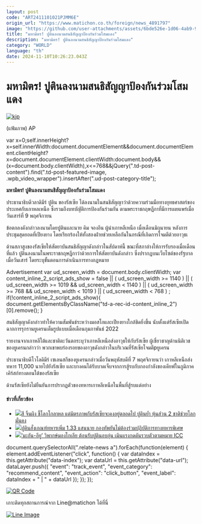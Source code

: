 ```yaml
---
layout: post
code: "ART2411101021PJMM6E"
origin_url: "https://www.matichon.co.th/foreign/news_4891797"
image: "https://github.com/user-attachments/assets/6bde526e-1d06-4ab9-952d-75b6d1303a08"
title: "มหามิตร! ปูตินลงนามสนธิสัญญาป้องกันร่วมโสมแดง"
description: "มหามิตร! ปูตินลงนามสนธิสัญญาป้องกันร่วมโสมแดง"
category: "WORLD"
language: "th"
date: 2024-11-10T10:26:23.043Z
---
```


# มหามิตร! ปูตินลงนามสนธิสัญญาป้องกันร่วมโสมแดง

[![](https://www.matichon.co.th/wp-content/uploads/2024/11/kjp-728x482.jpg "kjp")](https://www.matichon.co.th/wp-content/uploads/2024/11/kjp.jpg)

(แฟ้มภาพ) AP

var x=0;self.innerHeight?x=self.innerWidth:document.documentElement&&document.documentElement.clientHeight?x=document.documentElement.clientWidth:document.body&&(x=document.body.clientWidth),x<=768&&jQuery(".td-post-content").find(".td-post-featured-image, .wpb\_video\_wrapper").insertAfter(".ud-post-category-title");

**มหามิตร! ปูตินลงนามสนธิสัญญาป้องกันร่วมโสมแดง**

ประธานาธิบดีวลาดิมีร์ ปูติน ของรัสเซีย ได้ลงนามในสนธิสัญญาว่าด้วยความร่วมมือทางยุทธศาสตร์ของประเทศกับเกาหลเหนือ ซึ่งรวมถึงบทบัญัติการป้องกันร่วมกัน ตามพระราชกฤษฎีกาที่มีการเผยแพร่เมื่อวันเสาร์ที่ 9 พฤศจิกายน

ข้อตกลงดังกล่าวลงนามโดยปูตินและนาย คิม จองอึน ผู้นำเกาหลีเหนือ เมื่อเดือนมิถุนายน หลังการประชุมสุดยอดที่เปียงยาง โดยเรียกร้องให้ทั้งสองฝ่ายช่วยเหลือกันในกรณีที่เกิดการโจมตีด้วยอาวุธเ

ด้านสภาสูงของรัสเซียให้สัตยาบันสนธิสัญญาดังกล่าวในสัปดาห์นี้ ขณะที่สภาล่างให้การรับรองเมื่อเดือนที่แล้ว ปูตินลงนามในพระราชกฤษฎีกาว่าด้วยการให้สัตยาบันดังกล่าว ซึ่งปรากฏบนเว็บไซต์ของรัฐบาลเมื่อวันเสาร์ โดยระบุขั้นตอนการดำเนินการทางกฎหมาย

Advertisement var ud\_screen\_width = document.body.clientWidth; var content\_inline\_2\_script\_ads\_show = false || ( ud\_screen\_width >= 1140 ) || ( ud\_screen\_width >= 1019 && ud\_screen\_width < 1140 ) || ( ud\_screen\_width >= 768 && ud\_screen\_width < 1019 ) || ( ud\_screen\_width < 768 ) ; if(!content\_inline\_2\_script\_ads\_show){ document.getElementsByClassName("td-a-rec-id-content\_inline\_2")\[0\].remove(); }

สนธิสัญญาดังกล่าวทำให้ความสัมพันธ์ระหว่างมอสโกและเปียงยางใกล้ชิดยิ่งขึ้น นับตั้งแต่รัสเซียเปิดฉากการรุกรานยูเครนเต็มรูปแบบเมื่อเดือนกุมภาพันธ์ 2022

รายงานจากเกาหลีใต้และชาติตะวันตกระบุว่าเกาหลีเหนือส่งอาวุธให้กับรัสเซีย ผู้เชี่ยวชาญด้านนิติเวชของยูเครนกล่าวว่า พวกเขาพบร่องรอยของอาวุธดังกล่าวในบริเวณที่รัสเซียโจมตีpยูเครน

ประธานาธิบดีโวโลดิมีร์ เซเลนสกีของยูเครนกล่าวเมื่อวันพฤหัสบดีที่ 7 พฤศจิกายนว่า เกาหลีเหนือส่งทหาร 11,000 นายไปยังรัสเซีย และบางคนได้รับบาดเจ็บจากการสู้รบกับกองกำลังของเคียฟในภูมิภาคเคิร์สก์ทางตอนใต้ของรัสเซีย

ด้านรัสเซียยังไม่ยืนยันการปรากฏตัวของทหารเกาหลีเหนือในพื้นที่สู้รบแต่อย่าง

#### ข่าวที่เกี่ยวข้อง

*   [![](https://www.matichon.co.th/wp-content/uploads/2024/10/xp.jpg)สี จิ้นผิง ชี้โลกโกลาหล แต่มิตรภาพกับรัสเซียจะคงอยู่ตลอดไป ปูตินย้ำ หุ้นส่วน 2 ชาติช่วยโลกมั่นคง](https://www.matichon.co.th/foreign/news_4860728)
*   [![](https://www.matichon.co.th/wp-content/uploads/2024/10/vpt.jpg)ปูตินสั่งเกณฑ์ทหารเพิ่ม 1.33 แสนนาย กองทัพยันไม่ต้องร่วมปฏิบัติการทางทหารพิเศษ](https://www.matichon.co.th/foreign/news_4820604)
*   [![](https://www.matichon.co.th/wp-content/uploads/2024/09/ptm.jpg)‘มะกัน-อียู’ วิพากษ์มองโกเลีย ต้อนรับปูตินอบอุ่น เมินแรงกดดันรวบตัวตามหมาย ICC](https://www.matichon.co.th/foreign/news_4772241)

document.querySelectorAll(".relate-news a").forEach(function(element) { element.addEventListener("click", function() { var dataIndex = this.getAttribute("data-index"); var dataUrl = this.getAttribute("data-url"); dataLayer.push({ "event": "track\_event", "event\_category": "recommend\_content", "event\_action": "click\_button", "event\_label": dataIndex + " | " + dataUrl }); }); });

[![QR Code](https://www.matichon.co.th/wp-content/uploads/2023/07/wob1371z.jpg)](https://lin.ee/ht0nDxX)

เกาะติดทุกสถานการณ์จาก Line@matichon ได้ที่นี่

[![Line Image](https://www.matichon.co.th/wp-content/uploads/2023/07/th.png)](https://lin.ee/ht0nDxX)
